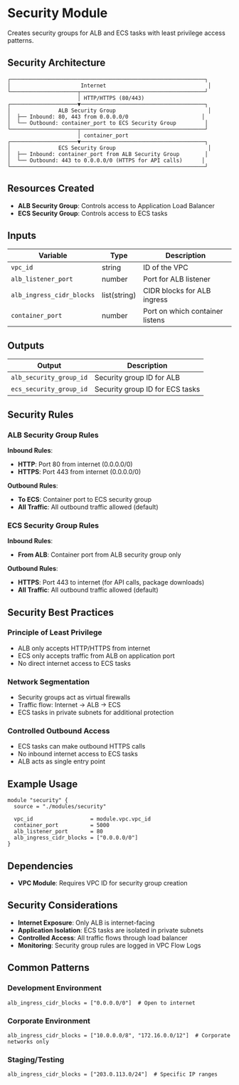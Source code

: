 # Security Module

Creates security groups for ALB and ECS tasks with least privilege access patterns.

## Security Architecture

```
┌─────────────────────────────────────────────────────────────┐
│                      Internet                                │
└─────────────────────┬───────────────────────────────────────┘
                      │ HTTP/HTTPS (80/443)
┌─────────────────────▼───────────────────────────────────────┐
│               ALB Security Group                             │
│  ├── Inbound: 80, 443 from 0.0.0.0/0                       │
│  └── Outbound: container_port to ECS Security Group         │
└─────────────────────┬───────────────────────────────────────┘
                      │ container_port
┌─────────────────────▼───────────────────────────────────────┐
│               ECS Security Group                             │
│  ├── Inbound: container_port from ALB Security Group        │
│  └── Outbound: 443 to 0.0.0.0/0 (HTTPS for API calls)      │
└─────────────────────────────────────────────────────────────┘
```

## Resources Created

- **ALB Security Group**: Controls access to Application Load Balancer
- **ECS Security Group**: Controls access to ECS tasks

## Inputs

| Variable | Type | Description |
|----------|------|-------------|
| `vpc_id` | string | ID of the VPC |
| `alb_listener_port` | number | Port for ALB listener |
| `alb_ingress_cidr_blocks` | list(string) | CIDR blocks for ALB ingress |
| `container_port` | number | Port on which container listens |

## Outputs

| Output | Description |
|--------|-------------|
| `alb_security_group_id` | Security group ID for ALB |
| `ecs_security_group_id` | Security group ID for ECS tasks |

## Security Rules

### ALB Security Group Rules

**Inbound Rules**:
- **HTTP**: Port 80 from internet (0.0.0.0/0)
- **HTTPS**: Port 443 from internet (0.0.0.0/0)

**Outbound Rules**:
- **To ECS**: Container port to ECS security group
- **All Traffic**: All outbound traffic allowed (default)

### ECS Security Group Rules

**Inbound Rules**:
- **From ALB**: Container port from ALB security group only

**Outbound Rules**:
- **HTTPS**: Port 443 to internet (for API calls, package downloads)
- **All Traffic**: All outbound traffic allowed (default)

## Security Best Practices

### Principle of Least Privilege
- ALB only accepts HTTP/HTTPS from internet
- ECS only accepts traffic from ALB on application port
- No direct internet access to ECS tasks

### Network Segmentation
- Security groups act as virtual firewalls
- Traffic flow: Internet → ALB → ECS
- ECS tasks in private subnets for additional protection

### Controlled Outbound Access
- ECS tasks can make outbound HTTPS calls
- No inbound internet access to ECS tasks
- ALB acts as single entry point

## Example Usage

```hcl
module "security" {
  source = "./modules/security"

  vpc_id                  = module.vpc.vpc_id
  container_port          = 5000
  alb_listener_port       = 80
  alb_ingress_cidr_blocks = ["0.0.0.0/0"]
}
```

## Dependencies

- **VPC Module**: Requires VPC ID for security group creation

## Security Considerations

- **Internet Exposure**: Only ALB is internet-facing
- **Application Isolation**: ECS tasks are isolated in private subnets
- **Controlled Access**: All traffic flows through load balancer
- **Monitoring**: Security group rules are logged in VPC Flow Logs

## Common Patterns

### Development Environment
```hcl
alb_ingress_cidr_blocks = ["0.0.0.0/0"]  # Open to internet
```

### Corporate Environment
```hcl
alb_ingress_cidr_blocks = ["10.0.0.0/8", "172.16.0.0/12"]  # Corporate networks only
```

### Staging/Testing
```hcl
alb_ingress_cidr_blocks = ["203.0.113.0/24"]  # Specific IP ranges
```